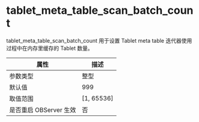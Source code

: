 tablet_meta_table_scan_batch_count 
=====================================================

tablet_meta_table_scan_batch_count 用于设置 Tablet meta table 迭代器使用过程中在内存里缓存的 Tablet 数量。


|      **属性**      |    **描述**    |
|------------------|--------------|
| 参数类型             | 整型           |
| 默认值              | 999          |
| 取值范围             | \[1, 65536\] |
| 是否重启 OBServer 生效 | 否            |



